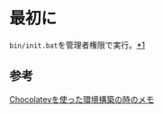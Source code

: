 # 最初に

`bin/init.bat`を管理者権限で実行。[*1][*1]

## 参考
[Chocolateyを使った環境構築の時のメモ][*1]

[*1]:http://qiita.com/konta220/items/95b40b4647a737cb51aa